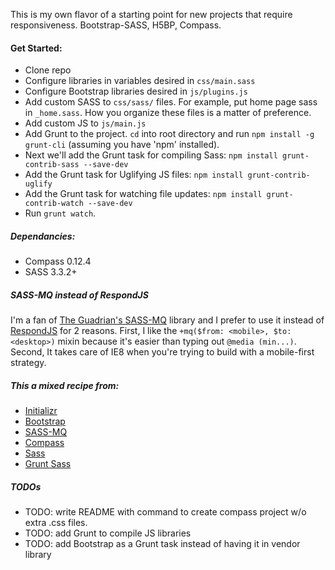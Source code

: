 This is my own flavor of a starting point for new projects that require responsiveness. Bootstrap-SASS, H5BP, Compass.


#### Get Started:
- Clone repo
- Configure libraries in variables desired in `css/main.sass` 
- Configure Bootstrap libraries desired in `js/plugins.js`
- Add custom SASS to `css/sass/` files. For example, put home page sass in `_home.sass`. How you organize these files is a matter of preference.
- Add custom JS to `js/main.js`
- Add Grunt to the project. `cd` into root directory and run `npm install -g grunt-cli` (assuming you have 'npm' installed).
- Next we'll add the Grunt task for compiling Sass: `npm install grunt-contrib-sass --save-dev`
- Add the Grunt task for Uglifying JS files: `npm install grunt-contrib-uglify`
- Add the Grunt task for watching file updates: `npm install grunt-contrib-watch --save-dev`
- Run `grunt watch`.

##### Dependancies:
- Compass 0.12.4
- SASS 3.3.2+


##### SASS-MQ instead of RespondJS

I'm a fan of [The Guadrian's SASS-MQ]((https://github.com/guardian/sass-mq/)) library and I prefer to use it instead of [RespondJS](https://github.com/scottjehl/Respond) for 2 reasons. First, I like the `+mq($from: <mobile>, $to: <desktop>)` mixin because it's easier than typing out `@media (min...)`. Second, It takes care of IE8 when you're trying to build with a mobile-first strategy.


##### This a mixed recipe from:
- [Initializr](http://www.initializr.com/)
- [Bootstrap](http://www.getbootstrap.com/)
- [SASS-MQ](https://github.com/guardian/sass-mq/)
- [Compass](http://compass-style.org/)
- [Sass](http://sass-lang.com/)
- [Grunt Sass](https://github.com/gruntjs/grunt-contrib-sass)

##### TODOs
- TODO: write README with command to create compass project w/o extra .css files.
- TODO: add Grunt to compile JS libraries
- TODO: add Bootstrap as a Grunt task instead of having it in vendor library